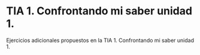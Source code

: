 # TIA 1. Confrontando mi saber unidad 1.
Ejercicios adicionales propuestos en la TIA 1. Confrontando mi saber unidad 1.
